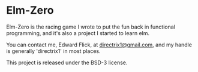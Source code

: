 # Elm-Zero

Elm-Zero is the racing game I wrote to put the fun back in functional programming, and it's also a project I started to learn elm.

You can contact me, Edward Flick, at directrix1@gmail.com, and my handle is generally 'directrix1' in most places.

This project is released under the BSD-3 license.
